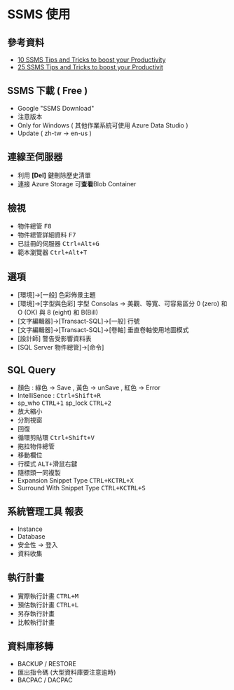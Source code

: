 # SSMS 使用

## 參考資料
* [10 SSMS Tips and Tricks to boost your Productivity](https://www.sqlshack.com/10-ssms-tips-and-tricks-to-boost-your-productivity/)
* [25 SSMS Tips and Tricks to boost your Productivit](https://www.sqlsaturday.com/SessionDownload.aspx?suid=16388)

## SSMS 下載 \( Free \)
* Google "SSMS Download"
* 注意版本
* Only for Windows \( 其他作業系統可使用 Azure Data Studio \)
* Update \( zh-tw →  en-us \)


## 連線至伺服器
* 利用 **[Del]** 鍵刪除歷史清單
* 連接 Azure Storage 可**查看**Blob Container


## 檢視
* 物件總管 <kbd>F8</kbd>
* 物件總管詳細資料 <kbd>F7<kbd>
* 已註冊的伺服器 <kbd>Ctrl+Alt+G</kbd>
* 範本瀏覽器 <kbd>Ctrl+Alt+T</kbd>


## 選項
* \[環境\]→\[一般\] 色彩佈景主題 
* \[環境\]→\[字型與色彩\] 字型 Consolas → 美觀、等寬、可容易區分 0 \(zero\) 和 O \(OK\) 與 8 \(eight\) 和 B\(Bill\)
* \[文字編輯器\]→\[Transact-SQL\]→\[一般\] 行號
* \[文字編輯器\]→\[Transact-SQL\]→\[卷軸\] 垂直卷軸使用地圖模式
* \[設計師\] 警告受影響資料表
* \[SQL Server 物件總管\]→\[命令\] 


## SQL Query
* 顏色 : 綠色 → Save , 黃色 → unSave , 紅色 → Error
* IntelliSence : <kbd>Ctrl+Shift+R</kbd>
* sp_who <kbd>CTRL+1</kbd> sp_lock <kbd>CTRL+2</kbd>
* 放大縮小
* 分割視窗
* 回復
* 循環剪貼環 <kbd>Ctrl+Shift+V</kbd>
* 拖拉物件總管
* 移動欄位
* 行模式 <kbd>ALT+滑鼠右鍵</kbd>
* 隨標頭一同複製
* Expansion Snippet Type <kbd>CTRL+K</kbd><kbd>CTRL+X</kbd>
* Surround With Snippet Type <kbd>CTRL+K</kbd><kbd>CTRL+S</kbd>


## 系統管理工具 報表
* Instance 
* Database 
* 安全性 → 登入 
* 資料收集 

## 執行計畫
* 實際執行計畫 <kbd>CTRL+M</kbd>
* 預估執行計畫 <kbd>CTRL+L</kbd>
* 另存執行計畫
* 比較執行計畫


## 資料庫移轉
* BACKUP / RESTORE
* 匯出指令碼 \(大型資料庫要注意逾時\)
* BACPAC / DACPAC
